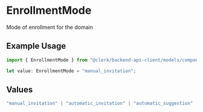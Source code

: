 # EnrollmentMode

Mode of enrollment for the domain

## Example Usage

```typescript
import { EnrollmentMode } from "@clerk/backend-api-client/models/components";

let value: EnrollmentMode = "manual_invitation";
```

## Values

```typescript
"manual_invitation" | "automatic_invitation" | "automatic_suggestion"
```